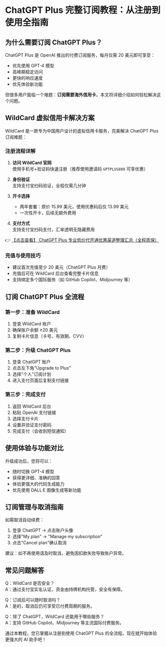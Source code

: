 # ChatGPT Plus 完整订阅教程：从注册到使用全指南

## 为什么需要订阅 ChatGPT Plus？

ChatGPT Plus 是 OpenAI 推出的付费订阅服务，每月仅需 20 美元即可享受：
- 优先使用 GPT-4 模型
- 高峰期稳定访问
- 更快的响应速度
- 优先体验新功能

但很多用户面临一个难题：**订阅需要海外信用卡**。本文将详细介绍如何轻松解决这个问题。

## WildCard 虚拟信用卡解决方案

WildCard 是一款专为中国用户设计的虚拟信用卡服务，完美解决 ChatGPT Plus 订阅难题：

### 注册流程详解

1. **访问 WildCard 官网**  
   使用手机号+验证码快速注册（推荐使用邀请码 `GPTPLUS888` 可享优惠）

2. **身份验证**  
   支持支付宝扫码验证，全程仅需几分钟

3. **开卡选择**  
   - 两年套餐：原价 15.99 美元，使用优惠码后仅 13.99 美元
   - 一次性开卡，后续无额外费用

4. **支付方式**  
   支持支付宝扫码支付，汇率透明无隐藏费用

👉 [【点击查看】 ChatGPT Plus 专业低价代开通优惠渠道整理汇总（全程质保）](https://bit.ly/DaiKai)

### 充值与使用技巧

- 建议首次充值至少 20 美元（ChatGPT Plus 月费）
- 充值后可在 WildCard 后台查看完整卡片信息
- 支持绑定多个国际服务（如 GitHub Copilot、Midjourney 等）

## 订阅 ChatGPT Plus 全流程

### 第一步：准备 WildCard

1. 登录 WildCard 账户
2. 确保账户余额 ≥20 美元
3. 复制卡片信息（卡号、有效期、CVV）

### 第二步：升级 ChatGPT Plus

1. 登录 ChatGPT 账户
2. 点击左下角"Upgrade to Plus"
3. 选择"个人"订阅计划
4. 进入支付页面后复制支付链接

### 第三步：完成支付

1. 返回 WildCard 后台
2. 粘贴 OpenAI 支付链接
3. 选择支付卡片
4. 设置并验证支付密码
5. 完成支付（会收到短信通知）

## 使用体验与功能对比

升级成功后，您将可以：
- 随时切换 GPT-4 模型
- 获得更详细、准确的回答
- 体验更强大的代码生成能力
- 优先使用 DALL·E 图像生成等新功能

## 订阅管理与取消指南

如需取消自动续费：
1. 登录 ChatGPT → 点击账户头像
2. 选择"My plan" → "Manage my subscription"
3. 点击"Cancel plan"确认取消

建议：如不再使用请及时取消，避免因扣款失败导致账户异常。

## 常见问题解答

Q：WildCard 是否安全？  
A：通过支付宝实名认证，资金由持牌机构托管，安全有保障。

Q：订阅后可以随时取消吗？  
A：是的，取消后仍可享受已付费周期的服务。

Q：除了 ChatGPT，WildCard 还能用于哪些服务？  
A：支持 GitHub Copilot、Midjourney 等主流国际付费服务。

通过本教程，您已掌握从注册到使用 ChatGPT Plus 的全流程。现在就开始体验更强大的 AI 助手吧！